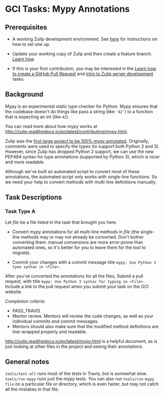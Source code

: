 # GCI Tasks: Mypy Annotations

## Prerequisites

* A working Zulip development environment. See
  [here](https://github.com/zulip/zulip-gci/blob/master/README.md) for instructions
  on how to set one up.

* Update your working copy of Zulip and then create a feature branch. [Learn
  how](../../before-every-task.md).

* If this is your first contribution, you may be interested in the
  [Learn how to create a GitHub Pull Request](https://codein.withgoogle.com/dashboard/tasks/4884433561714688/) and
  [intro to Zulip server development](https://codein.withgoogle.com/dashboard/tasks/5165908538425344/) tasks.

## Background

Mypy is an experimental static type checker for Python. Mypy ensures that
the codebase doesn't do things like pass a string (like `'42'`) to a function
that is expecting an int (like `42`).

You can read more about how mypy works at
http://zulip.readthedocs.io/en/latest/contributing/mypy.html.

Zulip was the
[first large project to be 100% mypy annotated](https://blog.zulip.org/2016/10/13/static-types-in-python-oh-mypy/).
Originally, comments were used to specify the types (to support both
Python 2 and 3).  However, since Zulip has dropped Python 2 support,
we can use the new PEP484 syntax for type annotations (supported by
Python 3), which is nicer and more readable.

Although we've built an automated script to convert most of these
annotations, the automated script only works with single-line
functions.  So we need your help to convert methods with multi-line
definitions manually.

## Task Descriptions

### Task Type A

Let *file* be a file listed in the task that brought you here.

* Convert mypy annotations for all multi-line methods in *file* (the
  single-line methods may or may not already be converted.  Don't
  bother converting them: manual conversions are more error-prone than
  automated ones, so it's better for you to leave them for the tool to
  migrate).

* Commit your changes with a commit message title `mypy: Use Python 3
  tyoe syntax in <file>.`

After you've converted the annotations for all the files, Submit a pull request,
with title  `mypy: Use Python 3 syntax for typing in <file>.`
  Include a link to the pull request when you submit your task on the GCI website.

*Completion criteria*:
* PASS_TRAVIS
* Mentor review. Mentors will review the code changes, as well as your
  individual commits and commit messages.
* Mentors should also make sure that the modified method definitions
  are line-wrapped properly and readable.

http://zulip.readthedocs.io/en/latest/mypy.html is a helpful document, as is
just looking at other files in the project and seeing their annotations.

## General notes

`tools/test-all` runs most of the tests in Travis, but is somewhat slow.
`tools/run-mypy` runs just the mypy tests. You can also run
`tools/run-mypy file` on a particular file or directory, which is even faster,
but may not catch all the mistakes in that file.
